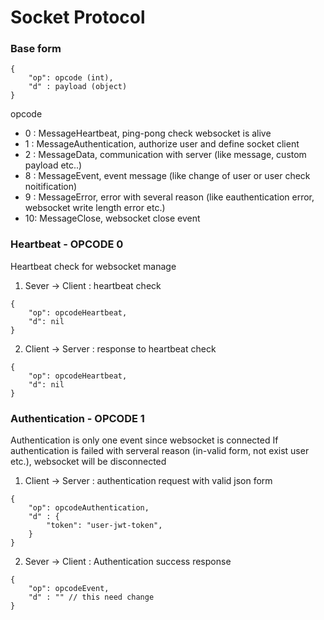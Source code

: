 # Socket Protocol

### Base form
```
{
    "op": opcode (int),
    "d" : payload (object)
}
```
opcode
- 0 : MessageHeartbeat, ping-pong check websocket is alive  
- 1 : MessageAuthentication, authorize user and define socket client   
- 2 : MessageData, communication with server (like message, custom payload etc..)   
- 8 : MessageEvent, event message (like change of user or user check noitification)
- 9 : MessageError, error with several reason (like eauthentication error, websocket write length error etc.)
- 10: MessageClose, websocket close event

### Heartbeat - OPCODE 0
Heartbeat check for websocket manage
1. Sever -> Client : heartbeat check
```
{
    "op": opcodeHeartbeat,
    "d": nil
}
```
2. Client -> Server : response to heartbeat check
```
{
    "op": opcodeHeartbeat,
    "d": nil
}
```

### Authentication - OPCODE 1
Authentication is only one event since websocket is connected
If authentication is failed with serveral reason (in-valid form, not exist user etc.), websocket will be disconnected

1. Client -> Server : authentication request with valid json form
```
{
    "op": opcodeAuthentication,
    "d" : {
        "token": "user-jwt-token",
    }
}
```
2. Sever -> Client : Authentication success response
```
{
    "op": opcodeEvent,
    "d" : "" // this need change
}
```